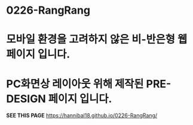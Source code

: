 # 0226-RangRang
모바일 환경을 고려하지 않은 비-반은형 웹 페이지 입니다.
==================================
PC화면상 레이아웃 위해 제작된 PRE-DESIGN 페이지 입니다.
==========================================
**SEE THIS PAGE** https://hannibal18.github.io/0226-RangRang/
